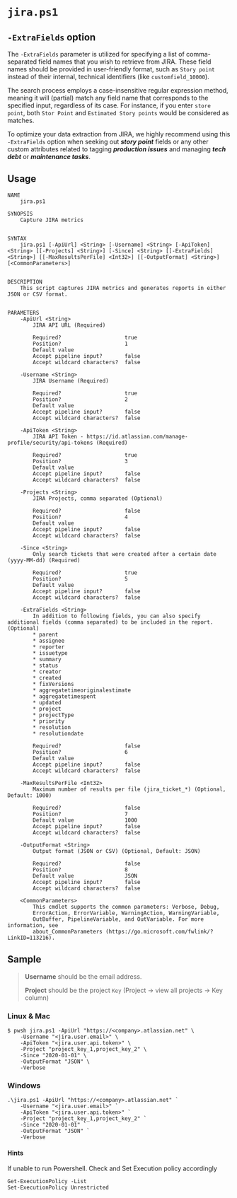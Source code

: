 # `jira.ps1`

## `-ExtraFields` option

The `-ExtraFields` parameter is utilized for specifying a list of comma-separated field names that you wish to retrieve from JIRA. These field names should be provided in user-friendly format, such as `Story point` instead of their internal, technical identifiers (like `customfield_10000`). 

The search process employs a case-insensitive regular expression method, meaning it will (partial) match any field name that corresponds to the specified input, regardless of its case. For instance, if you enter `store point`, both `Stor Point` and `Estimated Story points` would be considered as matches.

To optimize your data extraction from JIRA, we highly recommend using this `-ExtraFields` option when seeking out _**story point**_ fields or any other custom attributes related to tagging _**production issues**_ and managing _**tech debt**_ or _**maintenance tasks**_. 

## Usage

```
NAME
    jira.ps1
    
SYNOPSIS
    Capture JIRA metrics
    
    
SYNTAX
    jira.ps1 [-ApiUrl] <String> [-Username] <String> [-ApiToken] <String> [[-Projects] <String>] [-Since] <String> [[-ExtraFields] <String>] [[-MaxResultsPerFile] <Int32>] [[-OutputFormat] <String>] [<CommonParameters>]
    
    
DESCRIPTION
    This script captures JIRA metrics and generates reports in either JSON or CSV format.
    

PARAMETERS
    -ApiUrl <String>
        JIRA API URL (Required)
        
        Required?                    true
        Position?                    1
        Default value                
        Accept pipeline input?       false
        Accept wildcard characters?  false
        
    -Username <String>
        JIRA Username (Required)
        
        Required?                    true
        Position?                    2
        Default value                
        Accept pipeline input?       false
        Accept wildcard characters?  false
        
    -ApiToken <String>
        JIRA API Token - https://id.atlassian.com/manage-profile/security/api-tokens (Required)
        
        Required?                    true
        Position?                    3
        Default value                
        Accept pipeline input?       false
        Accept wildcard characters?  false
        
    -Projects <String>
        JIRA Projects, comma separated (Optional)
        
        Required?                    false
        Position?                    4
        Default value                
        Accept pipeline input?       false
        Accept wildcard characters?  false
        
    -Since <String>
        Only search tickets that were created after a certain date (yyyy-MM-dd) (Required)
        
        Required?                    true
        Position?                    5
        Default value                
        Accept pipeline input?       false
        Accept wildcard characters?  false
        
    -ExtraFields <String>
        In addition to following fields, you can also specify additional fields (comma separated) to be included in the report. (Optional)
        * parent
        * assignee
        * reporter
        * issuetype
        * summary
        * status
        * creator
        * created
        * fixVersions
        * aggregatetimeoriginalestimate
        * aggregatetimespent
        * updated
        * project
        * projectType
        * priority
        * resolution
        * resolutiondate
        
        Required?                    false
        Position?                    6
        Default value                
        Accept pipeline input?       false
        Accept wildcard characters?  false
        
    -MaxResultsPerFile <Int32>
        Maximum number of results per file (jira_ticket_*) (Optional, Default: 1000)
        
        Required?                    false
        Position?                    7
        Default value                1000
        Accept pipeline input?       false
        Accept wildcard characters?  false
        
    -OutputFormat <String>
        Output format (JSON or CSV) (Optional, Default: JSON)
        
        Required?                    false
        Position?                    8
        Default value                JSON
        Accept pipeline input?       false
        Accept wildcard characters?  false
        
    <CommonParameters>
        This cmdlet supports the common parameters: Verbose, Debug,
        ErrorAction, ErrorVariable, WarningAction, WarningVariable,
        OutBuffer, PipelineVariable, and OutVariable. For more information, see
        about_CommonParameters (https://go.microsoft.com/fwlink/?LinkID=113216). 
```

## Sample

> **Username** should be the email address.
> 
> **Project** should be the project `Key` (Project → view all projects → Key column)

### Linux & Mac

```shell
$ pwsh jira.ps1 -ApiUrl "https://<company>.atlassian.net" \
    -Username "<jira.user.email>" \
    -ApiToken "<jira.user.api.token>" \
    -Project "project_key_1,project_key_2" \
    -Since "2020-01-01" \
    -OutputFormat "JSON" \
    -Verbose
```

### Windows

```shell
.\jira.ps1 -ApiUrl "https://<company>.atlassian.net" `
    -Username "<jira.user.email>" `
    -ApiToken "<jira.user.api.token>" `
    -Project "project_key_1,project_key_2" `
    -Since "2020-01-01" `
    -OutputFormat "JSON" `
    -Verbose
```

#### Hints
If unable to run Powershell. Check and Set Execution policy accordingly
```shell
Get-ExecutionPolicy -List
Set-ExecutionPolicy Unrestricted
```
